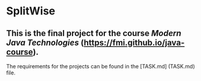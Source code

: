 # SplitWise

## This is the final project for the course *Modern Java Technologies* (https://fmi.github.io/java-course).

The requirements for the projects can be found in the [TASK.md] (TASK.md) file.
